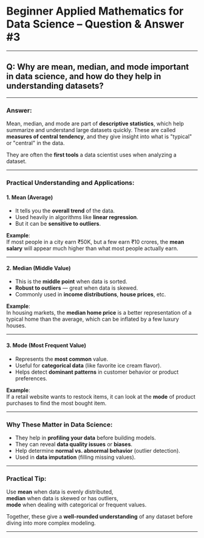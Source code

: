 # Beginner Applied Mathematics for Data Science – Question & Answer #3

---

## Q: Why are mean, median, and mode important in data science, and how do they help in understanding datasets?

---

### Answer:

Mean, median, and mode are part of **descriptive statistics**, which help summarize and understand large datasets quickly. These are called **measures of central tendency**, and they give insight into what is "typical" or "central" in the data.

They are often the **first tools** a data scientist uses when analyzing a dataset.

---

### Practical Understanding and Applications:

#### 1. **Mean (Average)**
- It tells you the **overall trend** of the data.
- Used heavily in algorithms like **linear regression**.
- But it can be **sensitive to outliers**.

**Example**:  
If most people in a city earn ₹50K, but a few earn ₹10 crores, the **mean salary** will appear much higher than what most people actually earn.

---

#### 2. **Median (Middle Value)**
- This is the **middle point** when data is sorted.
- **Robust to outliers** — great when data is skewed.
- Commonly used in **income distributions**, **house prices**, etc.

**Example**:  
In housing markets, the **median home price** is a better representation of a typical home than the average, which can be inflated by a few luxury houses.

---

#### 3. **Mode (Most Frequent Value)**
- Represents the **most common** value.
- Useful for **categorical data** (like favorite ice cream flavor).
- Helps detect **dominant patterns** in customer behavior or product preferences.

**Example**:  
If a retail website wants to restock items, it can look at the **mode** of product purchases to find the most bought item.

---

### Why These Matter in Data Science:

- They help in **profiling your data** before building models.
- They can reveal **data quality issues** or **biases**.
- Help determine **normal vs. abnormal behavior** (outlier detection).
- Used in **data imputation** (filling missing values).

---

### Practical Tip:
Use **mean** when data is evenly distributed,  
**median** when data is skewed or has outliers,  
**mode** when dealing with categorical or frequent values.

Together, these give a **well-rounded understanding** of any dataset before diving into more complex modeling.

---
